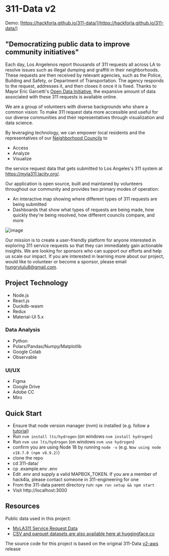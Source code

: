 # 311-Data v2

Demo: [https://hackforla.github.io/311-data/](https://hackforla.github.io/311-data/)

## "Democratizing public data to improve community initiatives"
Each day, Los Angelenos report thousands of 311 requests all across LA to resolve issues such as illegal dumping and graffiti in their neighborhoods. These requests are then received by relevant agencies, such as the Police, Building and Safety, or Department of Transportation. The agency responds to the request, addresses it, and then closes it once it is fixed. Thanks to Mayor Eric Garcetti's [Open Data Initiative](https://data.lacity.org/), the expansive amount of data associated with these 311 requests is available online.

We are a group of volunteers with diverse backgrounds who share a common vision: To make 311 request data more accessible and useful for our diverse communities and their representatives through visualization and data science. 

By leveraging technology, we can empower local residents and the representatives of our [Neighborhood Councils](https://empowerla.org/councils/) to 
* Access
* Analyze
* Visualize

the service request data that gets submitted to Los Angeles's 311 system at https://myla311.lacity.org/. 

Our application is open source, built and maintaned by volunteers throughout our community and provides two primary modes of operation:
* An interactive map showing where different types of 311 requests are being submitted
* Dashboards that show what types of requests are being made, how quickly they're being resolved, how different councils compare, and more

![image](https://user-images.githubusercontent.com/1448719/233575938-ce84a530-39ff-484e-a848-56121a40fe51.png)

Our mission is to create a user-friendly platform for anyone interested in exploring 311 service requests so that they can immediately gain actionable insights. We are looking for sponsors who can support our efforts and help us scale our impact. If you are interested in learning more about our project, would like to volunteer or become a sponsor, please email hungrylulu8@gmail.com. 

## Project Technology
* Node.js
* React.js
* Duckdb-wasm
* Redux
* Material-UI 5.x

### Data Analysis

* Python
* Polars/Pandas/Numpy/Matplotlib
* Google Colab
* Observable

### UI/UX

* Figma
* Google Drive
* Adobe CC
* Miro

## Quick Start
* Ensure that node version manager (nvm) is installed (e.g. follow a [tutorial](https://heynode.com/tutorial/install-nodejs-locally-nvm/))
* Run `nvm install lts/hydrogen` (on windows `nvm install hydrogen`)
* Run `nvm use lts/hydrogen` (on windows `nvm use hydrogen`)
* confirm you are using Node 18 by running `node -v` (e.g. `Now using node v18.7.0 (npm v8.9.2)`)
* clone the repo
* cd 311-data/
* cp .example.env .env
* Edit .env and supply a valid MAPBOX_TOKEN. If you are a member of hack4la, please contact someone in 311-engineering for one
* From the 311-data parent directory run: `npm run setup && npm start`
* Visit http://localhost:3000

## Resources
Public data used in this project:
* [MyLA311 Service Request Data](https://data.lacity.org/browse?q=myla311%20service%20request%20data&sortBy=relevance)
* [CSV and parquet datasets are also available here at huggingface.co](https://huggingface.co/311-data)

The source code for this project is based on the original 311-Data [v2-aws](https://github.com/hackforla/311-data/releases/tag/v2-aws) release
